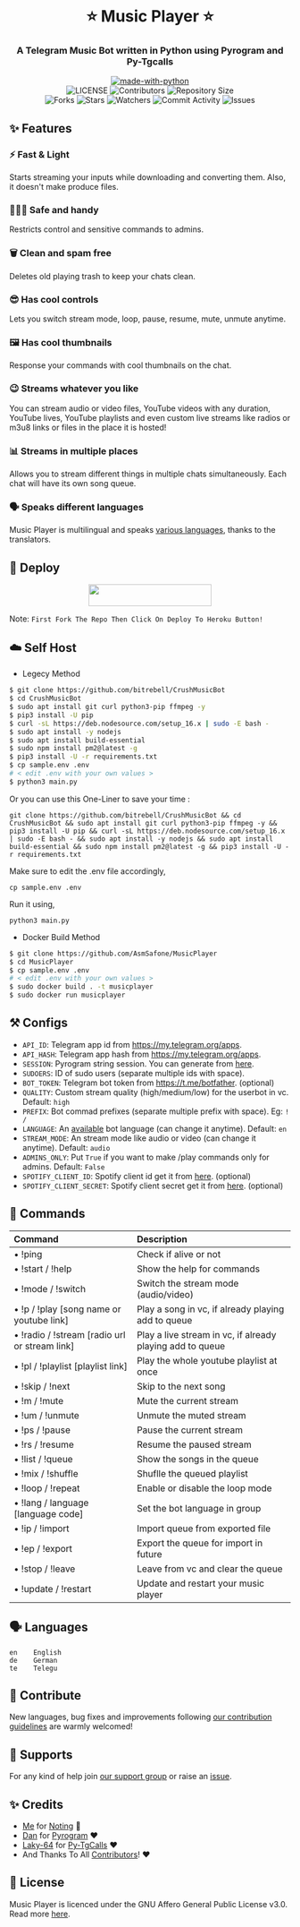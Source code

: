 <h1 align= center><b>⭐️ Music Player ⭐️</b></h1>
<h3 align = center> A Telegram Music Bot written in Python using Pyrogram and Py-Tgcalls </h3>

<p align="center">
<a href="https://python.org"><img src="http://forthebadge.com/images/badges/made-with-python.svg" alt="made-with-python"></a>
<br>
    <img src="https://img.shields.io/github/license/AsmSafone/MusicPlayer?style=for-the-badge" alt="LICENSE">
    <img src="https://img.shields.io/github/contributors/AsmSafone/MusicPlayer?style=for-the-badge" alt="Contributors">
    <img src="https://img.shields.io/github/repo-size/AsmSafone/MusicPlayer?style=for-the-badge" alt="Repository Size"> <br>
    <img src="https://img.shields.io/github/forks/AsmSafone/MusicPlayer?style=for-the-badge" alt="Forks">
    <img src="https://img.shields.io/github/stars/AsmSafone/MusicPlayer?style=for-the-badge" alt="Stars">
    <img src="https://img.shields.io/github/watchers/AsmSafone/MusicPlayer?style=for-the-badge" alt="Watchers">
    <img src="https://img.shields.io/github/commit-activity/w/AsmSafone/MusicPlayer?style=for-the-badge" alt="Commit Activity">
    <img src="https://img.shields.io/github/issues/AsmSafone/MusicPlayer?style=for-the-badge" alt="Issues">
</p>

## ✨ <a name="features"></a>Features

### ⚡️ Fast & Light

Starts streaming your inputs while downloading and converting them. Also, it
doesn't make produce files.

### 👮🏻‍♀️ Safe and handy

Restricts control and sensitive commands to admins.

### 🗑 Clean and spam free

Deletes old playing trash to keep your chats clean.

### 😎 Has cool controls

Lets you switch stream mode, loop, pause, resume, mute, unmute anytime.

### 🖼 Has cool thumbnails

Response your commands with cool thumbnails on the chat.

### 😉 Streams whatever you like

You can stream audio or video files, YouTube videos with any duration,
YouTube lives, YouTube playlists and even custom live streams like radios or m3u8 links or files in
the place it is hosted!

### 📊 Streams in multiple places

Allows you to stream different things in multiple chats simultaneously. Each
chat will have its own song queue.

### 🗣 Speaks different languages

Music Player is multilingual and speaks [various languages](#languages),
thanks to the translators.

## 🚀 <a name="deploy"></a>Deploy

<p align="center"><a href="https://dashboard.heroku.com/new?template=https://github.com/bitrebell/CrushMusicBot"> <img src="https://img.shields.io/badge/Deploy%20On%20Heroku-black?style=for-the-badge&logo=heroku" width="220" height="38.45"/></a></p>

Note: `First Fork The Repo Then Click On Deploy To Heroku Button!`


## ☁️ <a name="self_host"></a>Self Host

- Legecy Method
```bash
$ git clone https://github.com/bitrebell/CrushMusicBot
$ cd CrushMusicBot
$ sudo apt install git curl python3-pip ffmpeg -y
$ pip3 install -U pip
$ curl -sL https://deb.nodesource.com/setup_16.x | sudo -E bash -
$ sudo apt install -y nodejs
$ sudo apt install build-essential
$ sudo npm install pm2@latest -g
$ pip3 install -U -r requirements.txt
$ cp sample.env .env
# < edit .env with your own values >
$ python3 main.py
```
Or you can use this One-Liner to save your time :

```
git clone https://github.com/bitrebell/CrushMusicBot && cd CrushMusicBot && sudo apt install git curl python3-pip ffmpeg -y && pip3 install -U pip && curl -sL https://deb.nodesource.com/setup_16.x | sudo -E bash - && sudo apt install -y nodejs && sudo apt install build-essential && sudo npm install pm2@latest -g && pip3 install -U -r requirements.txt
```
Make sure to edit the .env file accordingly,
```
cp sample.env .env
```
Run it using,
```
python3 main.py
```

- Docker Build Method
```bash
$ git clone https://github.com/AsmSafone/MusicPlayer
$ cd MusicPlayer
$ cp sample.env .env
# < edit .env with your own values >
$ sudo docker build . -t musicplayer
$ sudo docker run musicplayer
```

## ⚒ <a name="configs"></a>Configs

- `API_ID`: Telegram app id from https://my.telegram.org/apps.
- `API_HASH`: Telegram app hash from https://my.telegram.org/apps.
- `SESSION`: Pyrogram string session. You can generate from [here](https://replit.com/@AsmSafone/genStr).
- `SUDOERS`: ID of sudo users (separate multiple ids with space).
- `BOT_TOKEN`: Telegram bot token from https://t.me/botfather. (optional)
- `QUALITY`: Custom stream quality (high/medium/low) for the userbot in vc. Default: `high`
- `PREFIX`: Bot commad prefixes (separate multiple prefix with space). Eg: `! /`
- `LANGUAGE`: An [available](#languages) bot language (can change it anytime). Default: `en`
- `STREAM_MODE`: An stream mode like audio or video (can change it anytime). Default: `audio`
- `ADMINS_ONLY`: Put `True` if you want to make /play commands only for admins. Default: `False`
- `SPOTIFY_CLIENT_ID`: Spotify client id get it from [here](https://developer.spotify.com/dashboard/applications). (optional)
- `SPOTIFY_CLIENT_SECRET`: Spotify client secret get it from [here](https://developer.spotify.com/dashboard/applications). (optional)


## 📄 <a name="commands"></a>Commands

Command | Description
:--- | :---
• !ping | Check if alive or not
• !start / !help | Show the help for commands
• !mode / !switch | Switch the stream mode (audio/video)
• !p / !play [song name or youtube link] | Play a song in vc, if already playing add to queue
• !radio / !stream [radio url or stream link] | Play a live stream in vc, if already playing add to queue
• !pl / !playlist [playlist link] | Play the whole youtube playlist at once
• !skip / !next | Skip to the next song
• !m / !mute | Mute the current stream
• !um / !unmute | Unmute the muted stream
• !ps / !pause | Pause the current stream
• !rs / !resume | Resume the paused stream
• !list / !queue | Show the songs in the queue
• !mix / !shuffle | Shuflle the queued playlist
• !loop / !repeat | Enable or disable the loop mode
• !lang / language [language code] | Set the bot language in group
• !ip / !import | Import queue from exported file
• !ep / !export | Export the queue for import in future
• !stop / !leave | Leave from vc and clear the queue
• !update / !restart | Update and restart your music player

## 🗣 <a name="languages"></a>Languages

```text
en    English
de    German
te    Telegu
```

## 💜 <a name="contribute"></a>Contribute

New languages, bug fixes and improvements following
[our contribution guidelines](./CONTRIBUTING.md) are warmly welcomed!

## 🛫 <a name="supports"></a>Supports

For any kind of help join [our support group](https://t.me/AsmSupport) or raise an [issue](https://github.com/AsmSafone/MusicPlayer/issues).

## ✨ <a name="credits"></a>Credits

- [Me](https://github.com/AsmSafone) for [Noting](https://github.com/AsmSafone/MusicPlayer) 😬
- [Dan](https://github.com/delivrance) for [Pyrogram](https://github.com/pyrogram/pyrogram) ❤️
- [Laky-64](https://github.com/Laky-64) for [Py-TgCalls](https://github.com/pytgcalls/pytgcalls) ❤️
- And Thanks To All [Contributors](https://github.com/AsmSafone/MusicPlayer/graphs/contributors)! ❤️

## 📃 <a name="license"></a>License

Music Player is licenced under the GNU Affero General Public License v3.0.
Read more [here](./LICENSE).
